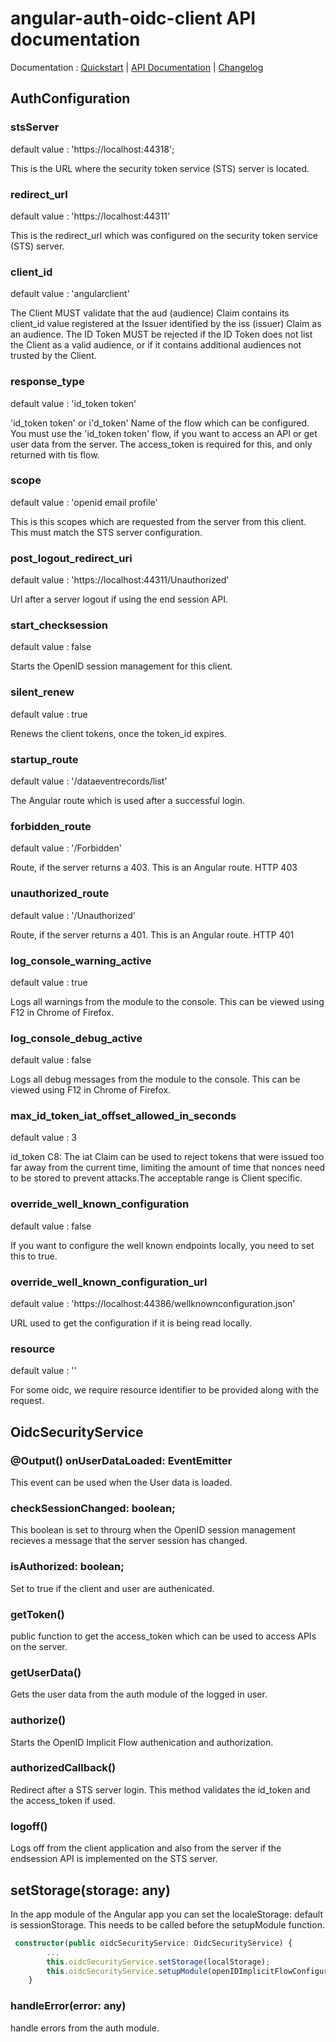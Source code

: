 # angular-auth-oidc-client API documentation

Documentation : [Quickstart](https://github.com/damienbod/angular-auth-oidc-client) | [API Documentation](https://github.com/damienbod/angular-auth-oidc-client/blob/master/API_DOCUMENTATION.md) | [Changelog](https://github.com/damienbod/angular-auth-oidc-client/blob/master/CHANGELOG.md)

## AuthConfiguration 

### stsServer

default value : 'https://localhost:44318';

This is the URL where the security token service (STS) server is located.
### redirect_url

default value : 'https://localhost:44311'

This is the redirect_url which was configured on the security token service (STS) server.

### client_id

default value : 'angularclient'

The Client MUST validate that the aud (audience) Claim contains its client_id value registered at the Issuer identified by the iss (issuer) Claim as an audience. The ID Token MUST be rejected if the ID Token does not list the Client as a valid audience, or if it contains additional audiences not trusted by the Client.

### response_type

default value : 'id_token token'

'id_token token' or i'd_token' Name of the flow which can be configured. You must use the 'id_token token' flow, if you want to access an API or get user data from the server. The access_token is required for this, and only returned with tis flow.

### scope

default value : 'openid email profile'

This is this scopes which are requested from the server from this client. This must match the STS server configuration.

### post_logout_redirect_uri

default value : 'https://localhost:44311/Unauthorized'

Url after a server logout if using the end session API. 

### start_checksession

default value : false

Starts the OpenID session management for this client.

### silent_renew

default value : true

Renews the client tokens, once the token_id expires.

### startup_route

default value : '/dataeventrecords/list'

The Angular route which is used after a successful login.

### forbidden_route

default value : '/Forbidden'

Route, if the server returns a 403. This is an Angular route. HTTP 403

### unauthorized_route

default value : '/Unauthorized'

Route, if the server returns a 401. This is an Angular route. HTTP 401

### log_console_warning_active

default value : true

Logs all warnings from the module to the console. This can be viewed using F12 in Chrome of Firefox.

### log_console_debug_active

default value : false

Logs all debug messages from the module to the console. This can be viewed using F12 in Chrome of Firefox.

### max_id_token_iat_offset_allowed_in_seconds

default value : 3

id_token C8: The iat Claim can be used to reject tokens that were issued too far away from the current time, limiting the amount of time that nonces need to be stored to prevent attacks.The acceptable range is Client specific.
	
### override_well_known_configuration

default value : false

If you want to configure the well known endpoints locally, you need to set this to true.

### override_well_known_configuration_url
	
default value : 'https://localhost:44386/wellknownconfiguration.json'

URL used to get the configuration if it is being read locally.

### resource

default value : ''

For some oidc, we require resource identifier to be provided along with the request.
   

## OidcSecurityService

### @Output() onUserDataLoaded: EventEmitter<any>

This event can be used when the User data is loaded.

### checkSessionChanged: boolean;
	
This boolean is set to throurg when the OpenID session management recieves a message that the server session has changed.

### isAuthorized: boolean;

Set to true if the client and user are authenicated.

### getToken()

public function to get the access_token which can be used to access APIs on the server.

### getUserData()
	
Gets the user data from the auth module of the logged in user.

### authorize() 

Starts the OpenID Implicit Flow authenication and authorization.

### authorizedCallback() 

Redirect after a STS server login. This method validates the id_token and the access_token if used. 

### logoff()

Logs off from the client application and also from the server if the endsession API is implemented on the STS server.

###

## setStorage(storage: any)

In the app module of the Angular app you can set the localeStorage: default is sessionStorage.
This needs to be called before the setupModule function.

```typescript
 constructor(public oidcSecurityService: OidcSecurityService) {
        ...
        this.oidcSecurityService.setStorage(localStorage);
        this.oidcSecurityService.setupModule(openIDImplicitFlowConfiguration);
    }
```

### handleError(error: any)

handle errors from the auth module.